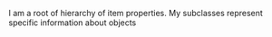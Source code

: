 I am a root of hierarchy of item properties.
My subclasses represent specific information about objects